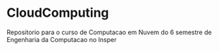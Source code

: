 # CloudComputing
Repositorio para o curso de Computacao em Nuvem do 6 semestre de Engenharia da Computacao no Insper
